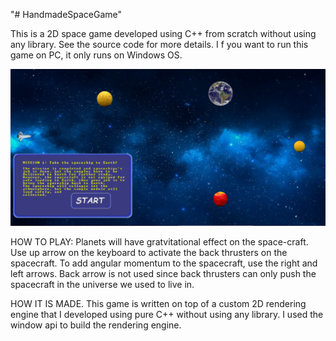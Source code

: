 "# HandmadeSpaceGame" 

This is a 2D space game developed using C++ from scratch without using any library. See the source code for more details. I f you want to run this game on PC, it only runs on Windows OS.

![image](spacegamesceenshot.png)

HOW TO PLAY:
Planets will have gratvitational effect on the space-craft. 
Use up arrow on the keyboard to activate the back thrusters on the spacecraft.
To add angular momentum to the spacecraft, use the right and left arrows.
Back arrow is not used since back thrusters can only push the spacecraft in the universe we used to live in.

HOW IT IS MADE.
This game is written on top of a custom 2D rendering engine that I developed using pure C++ without using any library.
I used the window api to build the rendering engine.
